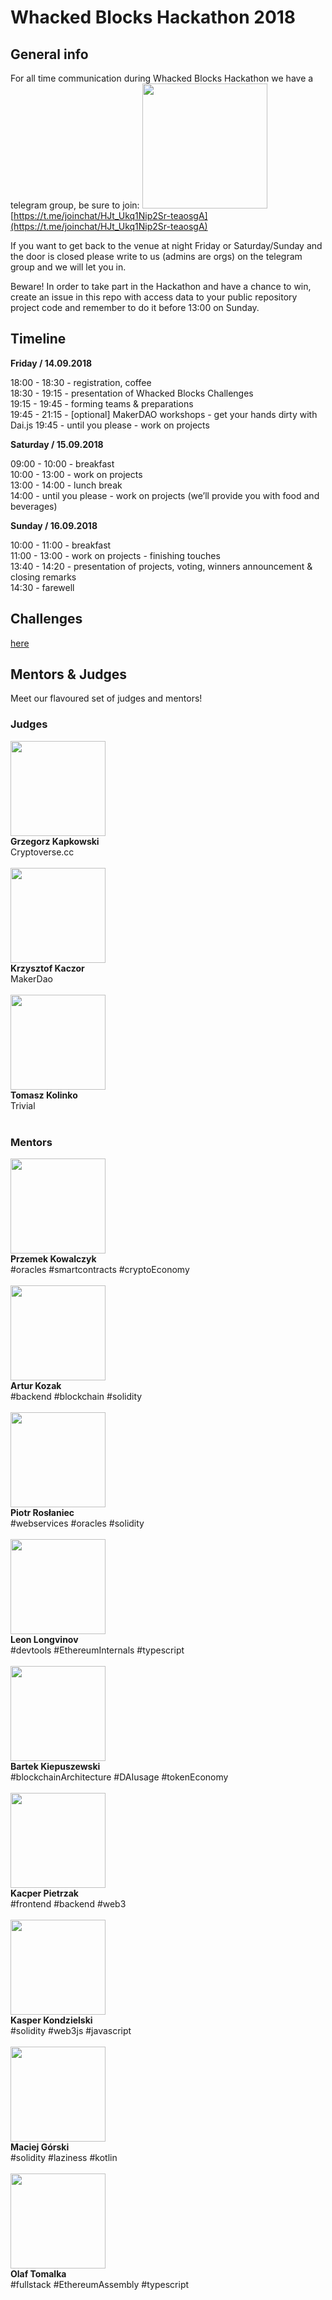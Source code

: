 # Whacked Blocks Hackathon 2018

## General info

For all time communication during Whacked Blocks Hackathon we have a telegram group, be sure to join:
<img src="https://static1.squarespace.com/static/5b86e2f8cc8fedee5576d563/t/5b9bab3bc2241bee33fa4199/1536928572624/qr_code_whacked_blocks_chat.png" width="200" height="200" /> <br/>
[https://t.me/joinchat/HJt_Ukq1Nip2Sr-teaosgA](https://t.me/joinchat/HJt_Ukq1Nip2Sr-teaosgA)

If you want to get back to the venue at night Friday or Saturday/Sunday and the door is closed please write to us (admins are orgs) on the telegram group and we will let you in.

Beware! In order to take part in the Hackathon and have a chance to win, create an issue in this repo with access data to your public repository project code and remember to do it before 13:00 on Sunday.


## Timeline

**Friday / 14.09.2018**


18:00 - 18:30 - registration, coffee<br/>
18:30 - 19:15 - presentation of Whacked Blocks Challenges<br/>
19:15 - 19:45 - forming teams & preparations<br/>
19:45 - 21:15 - [optional] MakerDAO workshops - get your hands dirty with Dai.js
19:45 - until you please - work on projects


**Saturday / 15.09.2018**

09:00 - 10:00 - breakfast<br/>
10:00 - 13:00 - work on projects<br/>
13:00 - 14:00 - lunch break<br/>
14:00 - until you please - work on projects (we’ll provide you with food and beverages)


**Sunday / 16.09.2018**

10:00 - 11:00 - breakfast<br/>
11:00 - 13:00 - work on projects - finishing touches<br/>
13:40 - 14:20 - presentation of projects, voting, winners announcement & closing remarks<br/>
14:30 - farewell

## Challenges
[here](./challenges.md)


## Mentors & Judges

Meet our flavoured set of judges and mentors!

### Judges

<img src="https://static1.squarespace.com/static/5b86e2f8cc8fedee5576d563/t/5b8a4e2503ce641ab2ea4cb2/1535790631681/grzes+kapkowski.jpg" width="152" height="152"><br/>**Grzegorz Kapkowski**<br/>Cryptoverse.cc<br/><br/>
<img src="https://static1.squarespace.com/static/5b86e2f8cc8fedee5576d563/t/5b8d07844fa51ae1229fc6de/1535969162580/krzysztof+kaczor.jpg" width="152" height="152"><br/>**Krzysztof Kaczor**<br/>MakerDao<br/><br/>
<img src="https://static1.squarespace.com/static/5b86e2f8cc8fedee5576d563/t/5b8a4e0d4fa51ae12289d971/1535790608324/tomek+kolinko.jpg" width="152" height="152"><br/>**Tomasz Kolinko**<br/>Trivial<br/><br/>

### Mentors

<img src="https://static1.squarespace.com/static/5b86e2f8cc8fedee5576d563/t/5b8e8edb88251b17eb46a56c/1536069375733/Przemek+Kowalczyk.jpg" width="152" height="152"><br/>**Przemek Kowalczyk**<br/> #oracles #smartcontracts #cryptoEconomy <br/><br/>
<img src="https://static1.squarespace.com/static/5b86e2f8cc8fedee5576d563/t/5b8a4d80cd8366d4a008fd3f/1535790466701/artur+kozak.jpg" width="152" height="152"><br/>**Artur Kozak**<br/> #backend #blockchain #solidity<br/><br/>
<img src="https://static1.squarespace.com/static/5b86e2f8cc8fedee5576d563/t/5b8a4cbfaa4a99a4981e8ce7/1535790273309/piotr+roslaniec.jpg" width="152" height="152"><br/>**Piotr Rosłaniec**<br/> #webservices #oracles #solidity<br/><br/>
<img src="https://static1.squarespace.com/static/5b86e2f8cc8fedee5576d563/t/5b8a4cd6b8a045c95ea06593/1535790295961/leonid+longvinov.jpg" width="152" height="152"><br/>**Leon Longvinov**<br/> #devtools #EthereumInternals #typescript<br/><br/>
<img src="https://static1.squarespace.com/static/5b86e2f8cc8fedee5576d563/t/5b8a4deeaa4a99a4981e924c/1535790576920/bartek+kiepuszewski.jpg" width="152" height="152"><br/>**Bartek Kiepuszewski** <br/> #blockchainArchitecture #DAIusage #tokenEconomy<br/><br/>
<img src="https://static1.squarespace.com/static/5b86e2f8cc8fedee5576d563/t/5b919b9a0e2e72f578f001a1/1536269222807/kacper_pietrzak.png" width="152" height="152"><br/>**Kacper Pietrzak** <br/> #frontend #backend #web3<br/><br/>
<img src="https://static1.squarespace.com/static/5b86e2f8cc8fedee5576d563/t/5b8a4d8d4d7a9cd1f8da5dcb/1535790479572/kasper+kondzielski.jpg" width="152" height="152"><br/>**Kasper Kondzielski** <br/> #solidity #web3js #javascript <br/><br/>
<img src="https://static1.squarespace.com/static/5b86e2f8cc8fedee5576d563/t/5b8a4d9acd8366d4a008fdad/1535790491461/maciej+gorski.jpg" width="152" height="152"><br/>**Maciej Górski** <br/> #solidity #laziness #kotlin <br/><br/>
<img src="https://static1.squarespace.com/static/5b86e2f8cc8fedee5576d563/t/5b9ab7a5032be4cb04e13af0/1536866223203/maciej+gorski.png" width="152" height="152"><br/> **Olaf Tomalka** <br/> #fullstack #EthereumAssembly #typescript
